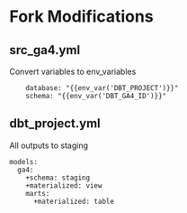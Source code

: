 # Fork Modifications

## src_ga4.yml
Convert variables to env_variables
```
    database: "{{env_var('DBT_PROJECT')}}" 
    schema: "{{env_var('DBT_GA4_ID')}}" 
```

## dbt_project.yml
All outputs to staging
```
models:
  ga4:
    +schema: staging
    +materialized: view
    marts:
      +materialized: table
```